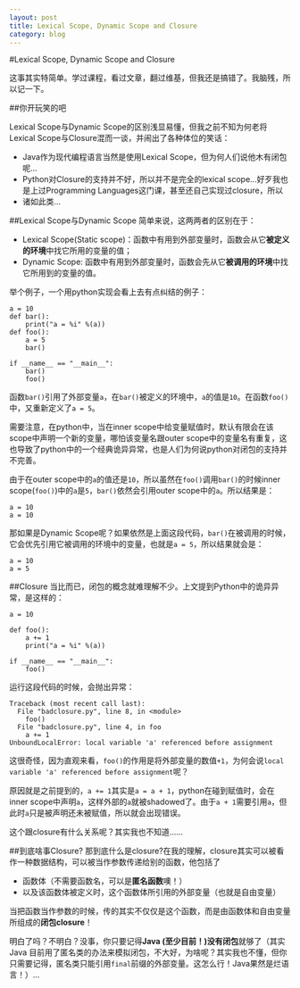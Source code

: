 ```yaml
---
layout: post
title: Lexical Scope, Dynamic Scope and Closure
category: blog
---
```


#Lexical Scope, Dynamic Scope and Closure

这事其实特简单。学过课程，看过文章，翻过维基，但我还是搞错了。我脑残，所以记一下。

##你开玩笑的吧

Lexical Scope与Dynamic Scope的区别浅显易懂，但我之前不知为何老将Lexical Scope与Closure混而一谈，并闹出了各种体位的笑话：

* Java作为现代编程语言当然是使用Lexical Scope，但为何人们说他木有闭包呢...
* Python对Closure的支持并不好，所以并不是完全的lexical scope...好歹我也是上过Programming Languages这门课，甚至还自己实现过closure，所以
* 诸如此类...

##Lexical Scope与Dynamic Scope
简单来说，这两两者的区别在于：

* Lexical Scope(Static scope)：函数中有用到外部变量时，函数会从它**被定义的环境**中找它所用的变量的值；
* Dynamic Scope: 函数中有用到外部变量时，函数会先从它**被调用的环境**中找它所用到的变量的值。

举个例子，一个用python实现会看上去有点纠结的例子：

    a = 10
    def bar():
        print("a = %i" %(a))
    def foo():
        a = 5
        bar()

    if __name__ == "__main__":
        bar()
        foo()
函数`bar()`引用了外部变量`a`，在`bar()`被定义的环境中，`a`的值是`10`。在函数`foo()`中，又重新定义了`a = 5`。

需要注意，在python中，当在inner scope中给变量赋值时，默认有限会在该scope中声明一个新的变量，哪怕该变量名跟outer scope中的变量名有重复，这也导致了python中的一个经典诡异异常，也是人们为何说python对闭包的支持并不完善。

由于在outer scope中的`a`的值还是`10`，所以虽然在`foo()`调用`bar()`的时候inner scope(`foo()`)中的`a`是`5`，`bar()`依然会引用outer scope中的`a`。所以结果是：

    a = 10
    a = 10

那如果是Dynamic Scope呢？如果依然是上面这段代码，`bar()`在被调用的时候，它会优先引用它被调用的环境中的变量，也就是`a = 5`，所以结果就会是：

    a = 10
    a = 5
    
##Closure
当比而已，闭包的概念就难理解不少。上文提到Python中的诡异异常，是这样的：

    a = 10

    def foo():
        a += 1
        print("a = %i" %(a))

    if __name__ == "__main__":
        foo()

运行这段代码的时候，会抛出异常：
    
    Traceback (most recent call last):
      File "badclosure.py", line 8, in <module>
        foo()
      File "badclosure.py", line 4, in foo
        a += 1
    UnboundLocalError: local variable 'a' referenced before assignment
    
这很奇怪，因为直观来看，`foo()`的作用是将外部变量的数值`+1`，为何会说`local variable 'a' referenced before assignment`呢？

原因就是之前提到的，`a += 1`其实是`a = a + 1`，python在碰到赋值时，会在inner scope中声明`a`，这样外部的`a`就被shadowed了。由于`a + 1`需要引用`a`，但此时`a`只是被声明还未被赋值，所以就会出现错误。

这个跟closure有什么关系呢？其实我也不知道……

##到底啥事Closure?
那到底什么是closure?在我的理解，closure其实可以被看作一种数据结构，可以被当作参数传递给别的函数，他包括了

* 函数体（不需要函数名，可以是**匿名函数**噢！）
* 以及该函数体被定义时，这个函数体所引用的外部变量（也就是自由变量）

当把函数当作参数的时候，传的其实不仅仅是这个函数，而是由函数体和自由变量所组成的**闭包closure**！

明白了吗？不明白？没事，你只要记得**Java (至少目前！)没有闭包**就够了（其实Java 目前用了匿名类的办法来模拟闭包，不大好，为啥呢？其实我也不懂，但你只需要记得，匿名类只能引用`final`前缀的外部变量。这怎么行！Java果然是烂语言！）...








